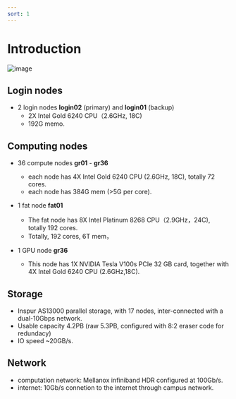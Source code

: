 ```yaml
---
sort: 1
---
```


# Introduction

![image](imgs/gravity.png)

## Login nodes
- 2 login nodes **login02** (primary) and **login01** (backup)
   - 2X Intel Gold 6240 CPU（2.6GHz, 18C)
   - 192G memo.

## Computing nodes
- 36 compute nodes **gr01** - **gr36**
    - each node has 4X Intel Gold 6240 CPU (2.6GHz, 18C), totally 72 cores.
    - each node has 384G mem (>5G per core).
    
- 1 fat node **fat01**
    - The fat node has 8X Intel Platinum 8268 CPU（2.9GHz，24C), totally 192 cores.
    - Totally, 192 cores, 6T mem，
- 1 GPU node **gr36**
    - This node has 1X NVIDIA Tesla V100s PCIe 32 GB card, together with 4X Intel Gold 6240 CPU (2.6GHz,18C). 
    

## Storage
- Inspur AS13000 parallel storage, with 17 nodes, inter-connected with a dual-10Gbps network. 
- Usable capacity 4.2PB (raw 5.3PB, configured with 8:2 eraser code for redundacy)
- IO speed ~20GB/s.

## Network
- computation network: Mellanox infiniband HDR configured at 100Gb/s.
- internet: 10Gb/s connetion to the internet through campus network.





